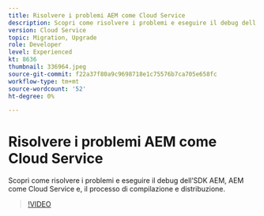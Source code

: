 ```yaml
---
title: Risolvere i problemi AEM come Cloud Service
description: Scopri come risolvere i problemi e eseguire il debug dell’SDK AEM, AEM come Cloud Service e, il processo di compilazione e distribuzione.
version: Cloud Service
topic: Migration, Upgrade
role: Developer
level: Experienced
kt: 8636
thumbnail: 336964.jpeg
source-git-commit: f22a37f80a9c9698718e1c75576b7ca705e658fc
workflow-type: tm+mt
source-wordcount: '52'
ht-degree: 0%

---
```



# Risolvere i problemi AEM come Cloud Service

Scopri come risolvere i problemi e eseguire il debug dell’SDK AEM, AEM come Cloud Service e, il processo di compilazione e distribuzione.

>[!VIDEO](https://video.tv.adobe.com/v/336964/?quality=12&learn=on)
